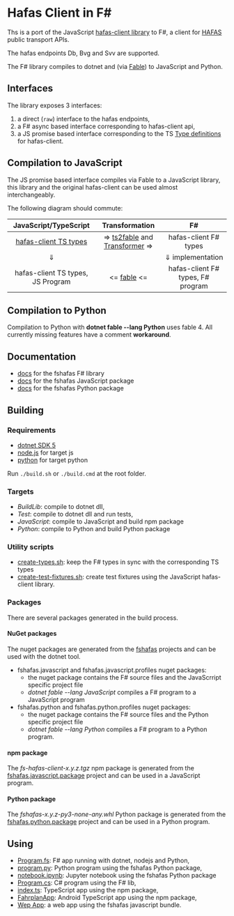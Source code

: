# Hafas Client in F\#

Ths is a port of the JavaScript [hafas-client library](https://github.com/public-transport/hafas-client) to F#,
a client for [HAFAS](https://de.wikipedia.org/wiki/HAFAS) public transport APIs.

The hafas endpoints Db, Bvg and Svv are supported.

The F# library compiles to dotnet and (via [Fable](https://github.com/fable-compiler/Fable)) to JavaScript  and Python.

## Interfaces

The library exposes  3 interfaces:

1) a direct (`raw`) interface to the hafas endpoints,
2) a F# async based interface corresponding to hafas-client api,
3) a JS promise based interface corresponding to the TS [Type definitions](https://github.com/DefinitelyTyped/DefinitelyTyped/blob/master/types/hafas-client/index.d.ts) for hafas-client.

## Compilation to JavaScript

The JS promise based interface compiles via Fable to a JavaScript library, this library and the original hafas-client can be used almost interchangeably.

The following diagram should commute:

JavaScript/TypeScript | Transformation | F# |
:---------------:|:--------:|:------:|
[hafas-client TS types](https://github.com/DefinitelyTyped/DefinitelyTyped/blob/master/types/hafas-client/index.d.ts) | => [ts2fable](https://github.com/fable-compiler/ts2fable) and [Transformer](./src/transformer) => | hafas-client F# types |
 &#8659;|  | &#8659; implementation |
hafas-client TS types, JS Program | <= [fable](https://github.com/fable-compiler/fable) <= | hafas-client F# types, F# program|

## Compilation to Python

Compilation to Python with **dotnet fable --lang Python** uses fable 4. All currently missing features have a comment **workaround**.

## Documentation

* [docs](https://bergmannjg.github.io/fshafas/) for the fshafas F# library
* [docs](https://bergmannjg.github.io/fshafas/js) for the fshafas JavaScript package
* [docs](https://bergmannjg.github.io/fshafas/py) for the fshafas Python package

## Building

### Requirements

* [dotnet SDK 5](https://dotnet.microsoft.com/download)
* [node.js](https://nodejs.org/en/) for target js
* [python](https://www.python.org/) for target python

Run `./build.sh` or `./build.cmd` at the root folder.

### Targets

* *BuildLib*: compile to dotnet dll,
* *Test*: compile to dotnet dll and run tests,
* *JavaScript*: compile to JavaScript and build npm package
* *Python*: compile to Python and build Python package

### Utility scripts

* [create-types.sh](./scripts/create-types.sh): keep the F# types in sync with the corresponding TS types
* [create-test-fixtures.sh](./scripts/create-test-fixtures.sh): create test fixtures using the JavaScript hafas-client library.

### Packages

There are several packages generated in the build process.

#### NuGet packages

The nuget packages are generated from the [fshafas](src/fshafas) projects and can be used with the dotnet tool.

* fshafas.javascript and fshafas.javascript.profiles nuget packages:
  * the nuget package contains the F# source files and the JavaScrript specific project file
  * *dotnet fable --lang JavaScript* compiles a F# program to a JavaScript program
* fshafas.python and fshafas.python.profiles nuget packages:
  * the nuget package contains the F# source files and the Python specific project file
  * *dotnet fable --lang Python* compiles a F# program to a Python program.

#### npm package

The *fs-hafas-client-x.y.z.tgz* npm package is generated from the [fshafas.javascript.package](src/fshafas.javascript.package) project
and can be used in a JavaScript program.

#### Python package

The *fshafas-x.y.z-py3-none-any.whl* Python package is generated from the [fshafas.python.package](src/fshafas.python.package) project
and can be used in a Python program.

## Using

* [Program.fs](src/examples/cli): F# app running with dotnet, nodejs and Python,
* [program.py](src/examples/fshafas.fable.python/program.py): Python program using the fshafas Python package,
* [notebook.ipynb](src/examples/fshafas.fable.python/notebook.ipynb): Jupyter notebook using the fshafas Python package
* [Program.cs](src/examples/fshafas.csharp/Program.cs): C# program using the F# lib,
* [index.ts](src/examples/fshafas.fable.node/index.ts): TypeScript app using the npm package,
* [FahrplanApp](https://github.com/bergmannjg/FahrplanApp): Android TypeScript app using the npm package,
* [Wep App](src/examples/fshafas.fable.web): a web app using the fshafas javascript bundle.
